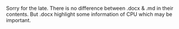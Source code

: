 Sorry for the late. There is no difference between .docx & .md in their contents. But .docx highlight some information of CPU which may be important.
